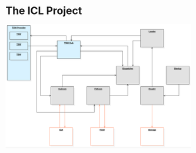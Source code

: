 # The ICL Project

<div style="background-color:#F8F8F8;">
<img src="specification/diagrams/actors.svg" alt="Component Overview">
</div>
